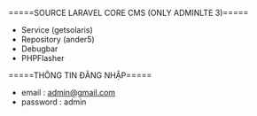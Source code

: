 =====SOURCE LARAVEL CORE CMS (ONLY ADMINLTE 3)=====

-   Service (getsolaris)
-   Repository (ander5)
-   Debugbar
-   PHPFlasher

=====THÔNG TIN ĐĂNG NHẬP=====

-   email : admin@gmail.com
-   password : admin
